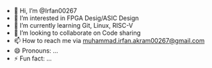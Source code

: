 - 👋 Hi, I’m @Irfan00267
- 👀 I’m interested in FPGA Desig/ASIC Design 
- 🌱 I’m currently learning Git, Linux, RISC-V
- 💞️ I’m looking to collaborate on Code sharing 
- 📫 How to reach me via muhammad.irfan.akram00267@gmail.com
- 😄 Pronouns: ...
- ⚡ Fun fact: ...

<!---
Irfan00267/Irfan00267 is a ✨ special ✨ repository because its `README.md` (this file) appears on your GitHub profile.
You can click the Preview link to take a look at your changes.
--->
